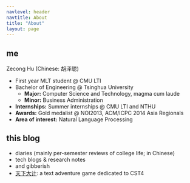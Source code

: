 ```yaml
---
navlevel: header
navtitle: About
title: "About"
layout: page
---
```


## me

Zecong Hu (Chinese: 胡泽聪)
- First year MLT student @ CMU LTI
- Bachelor of Engineering @ Tsinghua University
  - **Major:** Computer Science and Technology, magma cum laude
  - **Minor:** Business Administration
- **Internships:** Summer internships @ CMU LTI and NTHU
- **Awards:** Gold medalist @ NOI2013, ACM/ICPC 2014 Asia Regionals
- **Area of interest:** Natural Language Processing

## this blog

- diaries (mainly per-semester reviews of college life; in Chinese)
- tech blogs & research notes
- and gibberish
- [天下大计](http://cst4.zecong.hu/): a text adventure game dedicated to CST4
